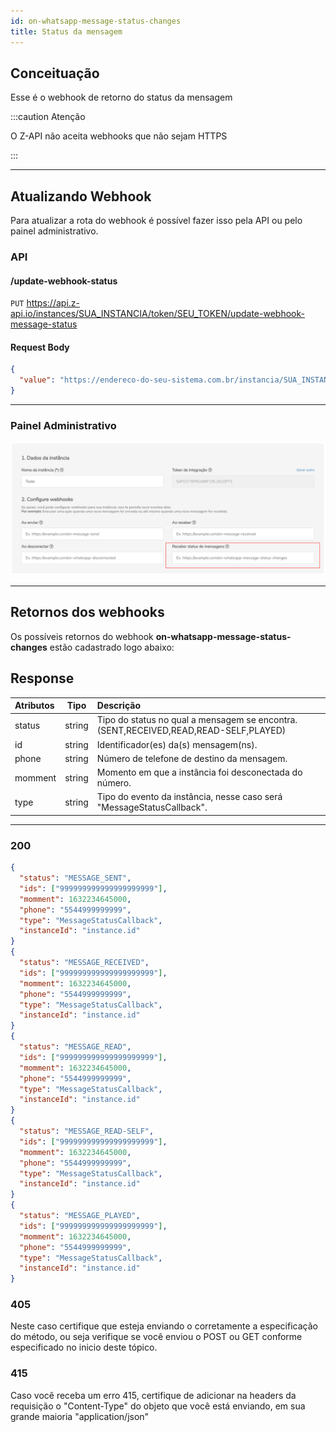 ```yaml
---
id: on-whatsapp-message-status-changes
title: Status da mensagem
---
```


## Conceituação

Esse é o webhook de retorno do status da mensagem

:::caution Atenção

O Z-API não aceita webhooks que não sejam HTTPS

:::

---

## Atualizando Webhook

Para atualizar a rota do webhook é possível fazer isso pela API ou pelo painel administrativo.

### API

#### /update-webhook-status

`PUT` https://api.z-api.io/instances/SUA_INSTANCIA/token/SEU_TOKEN/update-webhook-message-status

#### Request Body

```json
{
  "value": "https://endereco-do-seu-sistema.com.br/instancia/SUA_INSTANCIA/status"
}
```

---

### Painel Administrativo

![img](../../img/status.png)

---

## Retornos dos webhooks

Os possíveis retornos do webhook **on-whatsapp-message-status-changes** estão cadastrado logo abaixo:

## Response

| Atributos | Tipo | Descrição |
| :-- | :-: | :-- |
| status | string | Tipo do status no qual a mensagem se encontra. (SENT,RECEIVED,READ,READ-SELF,PLAYED) |
| id | string | Identificador(es) da(s) mensagem(ns). |
| phone | string | Número de telefone de destino da mensagem. |
| momment | string | Momento em que a instância foi desconectada do número. |
| type | string | Tipo do evento da instância, nesse caso será "MessageStatusCallback". |

---

### 200

```json
{
  "status": "MESSAGE_SENT",
  "ids": ["999999999999999999999"],
  "momment": 1632234645000,
  "phone": "5544999999999",
  "type": "MessageStatusCallback",
  "instanceId": "instance.id"
}
{
  "status": "MESSAGE_RECEIVED",
  "ids": ["999999999999999999999"],
  "momment": 1632234645000,
  "phone": "5544999999999",
  "type": "MessageStatusCallback",
  "instanceId": "instance.id"
}
{
  "status": "MESSAGE_READ",
  "ids": ["999999999999999999999"],
  "momment": 1632234645000,
  "phone": "5544999999999",
  "type": "MessageStatusCallback",
  "instanceId": "instance.id"
}
{
  "status": "MESSAGE_READ-SELF",
  "ids": ["999999999999999999999"],
  "momment": 1632234645000,
  "phone": "5544999999999",
  "type": "MessageStatusCallback",
  "instanceId": "instance.id"
}
{
  "status": "MESSAGE_PLAYED",
  "ids": ["999999999999999999999"],
  "momment": 1632234645000,
  "phone": "5544999999999",
  "type": "MessageStatusCallback",
  "instanceId": "instance.id"
}
```

### 405

Neste caso certifique que esteja enviando o corretamente a especificação do método, ou seja verifique se você enviou o POST ou GET conforme especificado no inicio deste tópico.

### 415

Caso você receba um erro 415, certifique de adicionar na headers da requisição o "Content-Type" do objeto que você está enviando, em sua grande maioria "application/json"

<!--
## Code

<iframe src="//api.apiembed.com/?source=https://raw.githubusercontent.com/Z-API/z-api-docs/main/json-examples/on-whatsapp-message-status-changes.json&targets=all" frameborder="0" scrolling="no" width="100%" height="500px" seamless></iframe> -->
